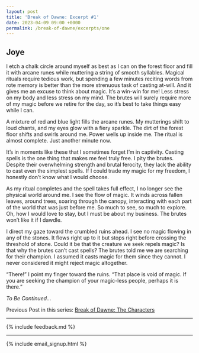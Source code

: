 ```yaml
---
layout: post
title: 'Break of Dawne: Excerpt #1'
date: 2023-04-09 09:00 +0000
permalink: /break-of-dawne/excerpts/one
---
```


## Joye

I etch a chalk circle around myself as best as I can on the forest floor and fill it with arcane runes while muttering a string of smooth syllables. Magical rituals require tedious work, but spending a few minutes reciting words from rote memory is better than the more strenuous task of casting at-will. And it gives me an excuse to think about magic. It’s a win-win for me! Less stress on my body and less stress on my mind. The brutes will surely require more of my magic before we retire for the day, so it’s best to take things easy while I can.

A mixture of red and blue light fills the arcane runes. My mutterings shift to loud chants, and my eyes glow with a fiery sparkle. The dirt of the forest floor shifts and swirls around me. Power wells up inside me. The ritual is almost complete. Just another minute now.

It’s in moments like these that I sometimes forget I’m in captivity. Casting spells is the one thing that makes me feel truly free. I pity the brutes. Despite their overwhelming strength and brutal ferocity, they lack the ability to cast even the simplest spells. If I could trade my magic for my freedom, I honestly don’t know what I would choose.

As my ritual completes and the spell takes full effect, I no longer see the physical world around me. I see the flow of magic. It winds across fallen leaves, around trees, soaring through the canopy, interacting with each part of the world that was just before me. So much to see, so much to explore. Oh, how I would love to stay, but I must be about my business. The brutes won’t like it if I dawdle.

I direct my gaze toward the crumbled ruins ahead. I see no magic flowing in any of the stones. It flows right up to it but stops right before crossing the threshold of stone. Could it be that the creature we seek repels magic? Is that why the brutes can’t cast spells? The brutes told me we are searching for their champion. I assumed it casts magic for them since they cannot. I never considered it might reject magic altogether.

“There!” I point my finger toward the ruins. “That place is void of magic. If you are seeking the champion of your magic-less people, perhaps it is there.”

_To Be Continued..._

Previous Post in this series: [Break of Dawne: The Characters](/break-of-dawne/characters)

---

{% include feedback.md %}

---

{% include email_signup.html %}
